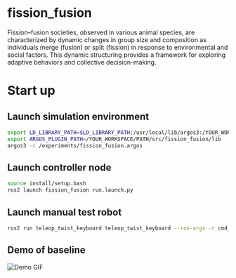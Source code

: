# fission_fusion
Fission–fusion societies, observed in various animal species, are characterized by dynamic changes in group size and composition as individuals merge (fusion) or split (fission) in response to environmental and social factors. This dynamic structuring provides a framework for exploring adaptive behaviors and collective decision-making. 


# Start up

## Launch simulation environment

```bash
export LD_LIBRARY_PATH=$LD_LIBRARY_PATH:/usr/local/lib/argos3:/YOUR_WORKSPACE/PATH/src/fission_fusion/lib
export ARGOS_PLUGIN_PATH=/YOUR_WORKSPACE/PATH/src/fission_fusion/lib
argos3 -c /experiments/fission_fusion.argos
```

## Launch controller node
```bash
source install/setup.bash
ros2 launch fission_fusion run.launch.py
```

## Launch manual test robot
```bash
ros2 run teleop_twist_keyboard teleop_twist_keyboard --ros-args -r cmd_vel:=bot0/cmd_vel
```


## Demo of baseline

![Demo GIF](picture/7.gif)
